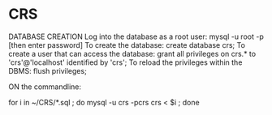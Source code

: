 CRS
===

DATABASE CREATION
Log into the database as a root user: mysql -u root -p [then enter password]
To create the database:  create database crs; 
To create a user that can access the database:  grant all privileges on crs.* to 'crs'@'localhost' identified by 'crs';
To reload the privileges within the DBMS: flush privileges; 

ON the commandline: 

for i in ~/CRS/*.sql ; do mysql -u crs -pcrs crs < $i ; done 



